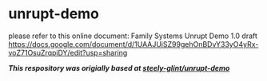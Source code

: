 # unrupt-demo
please refer to this online document: Family Systems Unrupt Demo 1.0 draft
https://docs.google.com/document/d/1UAAJUiSZ99gehOnBDvY33yO4yRx-voZ71OsuZrqpiDY/edit?usp=sharing


***This respository was origially based at [steely-glint/unrupt-demo](https://github.com/steely-glint/unrupt-demo)***
